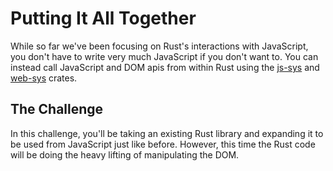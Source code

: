 # Putting It All Together

While so far we've been focusing on Rust's interactions with JavaScript, you don't have to write very much JavaScript if you don't want to. You can instead call JavaScript and DOM apis from within Rust using the [js-sys](https://crates.io/crates/js-sys) and [web-sys](https://crates.io/crates/web-sys) crates.

## The Challenge

In this challenge, you'll be taking an existing Rust library and expanding it to be used from JavaScript just like before. However, this time the Rust code will be doing the heavy lifting of manipulating the DOM.


